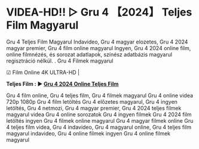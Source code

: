 # VIDEA-HD!! ▷ Gru 4 【2024】 Teljes Film Magyarul

Gru 4 Teljes Film Magyarul Indavideo, Gru 4 magyar elozetes, Gru 4 2024 magyar premier, Gru 4 film online magyarul Ingyen, Gru 4 2024 online film, online filmnézés, és sorozat adatlapok, színész adatbázis magyarul regisztráció nélkül.
.
Gru 4 Filmek magyarul

☑ Film Online 4K ULTRA-HD | 

**Teljes Film : ▶️ [Gru 4 2024 Online Teljes Film](https://maxstream-best.blogspot.com/2024/07/gru-4-teljes-film.html)**



Gru 4 film online,
Gru 4 teljes film,
Gru 4 filmek magyarul
Gru 4 online videa 720p 1080p
Gru 4 film letöltés
Gru 4 előzetes magyarul,
Gru 4 ingyen letöltés,
Gru 4 netmozi,
Gru 4 magyar premier,
Gru 4 2024 teljes filmek magyarul videa
Gru 4 online sorozatok
Gru 4 ingyen filmek
Gru 4 2024 film letöltés ingyen
Gru 4 filmek online magyarul
Gru 4 magyar filmek online
Gru 4 teljes film videa,
Gru 4 indavideo,
Gru 4 magyarul online,
Gru 4 teljes film magyarul indavideo,
Gru 4 online filmek ingyen
Gru 4 online filmek magyarul

